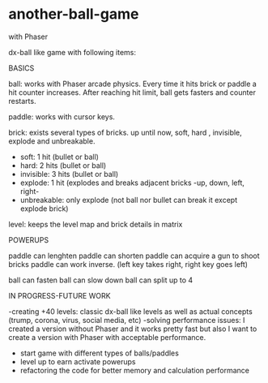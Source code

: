 # another-ball-game
with Phaser

dx-ball like game with following items:

BASICS

ball: works with Phaser arcade physics. Every time it hits brick or paddle a hit counter increases. After reaching hit limit, ball gets fasters and counter restarts.

paddle: works with cursor keys.

brick: exists several types of bricks. up until now, soft, hard , invisible, explode and unbreakable.
- soft: 1 hit (bullet or ball)
- hard: 2 hits (bullet or ball)
- invisible: 3 hits (bullet or ball)
- explode: 1 hit (explodes and breaks adjacent bricks -up, down, left, right-
- unbreakable: only explode (not ball nor bullet can break it except explode brick)

level: keeps the level map and brick details in matrix 

POWERUPS

paddle can lenghten 
paddle can shorten
paddle can acquire a gun to shoot bricks
paddle can work inverse. (left key takes right, right key goes left)

ball can fasten
ball can slow down
ball can split up to 4

IN PROGRESS-FUTURE WORK

-creating +40 levels: classic dx-ball like levels as well as actual concepts (trump, corona, virus, social media, etc) 
-solving performance issues: I created a version without Phaser and it works pretty fast but also I want to create a version with Phaser with acceptable performance.
- start game with different types of balls/paddles
- level up to earn activate powerups
- refactoring the code for better memory and calculation performance 
